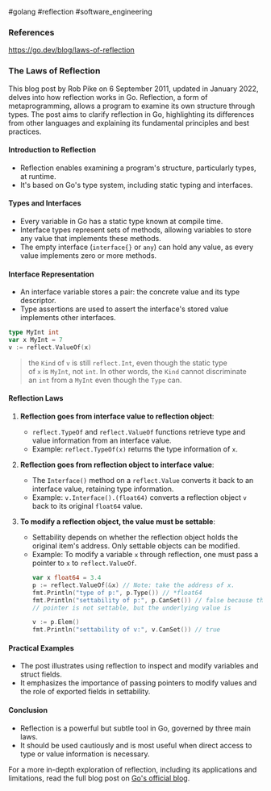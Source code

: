 #golang #reflection #software_engineering 

### References
https://go.dev/blog/laws-of-reflection

### The Laws of Reflection

This blog post by Rob Pike on 6 September 2011, updated in January 2022, delves into how reflection works in Go. Reflection, a form of metaprogramming, allows a program to examine its own structure through types. The post aims to clarify reflection in Go, highlighting its differences from other languages and explaining its fundamental principles and best practices.

#### Introduction to Reflection
- Reflection enables examining a program's structure, particularly types, at runtime.
- It's based on Go's type system, including static typing and interfaces.

#### Types and Interfaces
- Every variable in Go has a static type known at compile time.
- Interface types represent sets of methods, allowing variables to store any value that implements these methods.
- The empty interface (`interface{}` or `any`) can hold any value, as every value implements zero or more methods.

#### Interface Representation
- An interface variable stores a pair: the concrete value and its type descriptor.
- Type assertions are used to assert the interface's stored value implements other interfaces.

```go
type MyInt int
var x MyInt = 7
v := reflect.ValueOf(x)
```

> the `Kind` of `v` is still `reflect.Int`, even though the static type of `x` is `MyInt`, not `int`. In other words, the `Kind` cannot discriminate an `int` from a `MyInt` even though the `Type` can.

#### Reflection Laws
1. **Reflection goes from interface value to reflection object**: 
    - `reflect.TypeOf` and `reflect.ValueOf` functions retrieve type and value information from an interface value.
    - Example: `reflect.TypeOf(x)` returns the type information of `x`.
    
2. **Reflection goes from reflection object to interface value**: 
    - The `Interface()` method on a `reflect.Value` converts it back to an interface value, retaining type information.
    - Example: `v.Interface().(float64)` converts a reflection object `v` back to its original `float64` value.
    
3. **To modify a reflection object, the value must be settable**: 
    - Settability depends on whether the reflection object holds the original item's address. Only settable objects can be modified.
    - Example: To modify a variable `x` through reflection, one must pass a pointer to `x` to `reflect.ValueOf`.
		```go
		var x float64 = 3.4
		p := reflect.ValueOf(&x) // Note: take the address of x.
		fmt.Println("type of p:", p.Type()) // *float64
		fmt.Println("settability of p:", p.CanSet()) // false because the
		// pointer is not settable, but the underlying value is
		
		v := p.Elem()
		fmt.Println("settability of v:", v.CanSet()) // true
		```
    
#### Practical Examples
- The post illustrates using reflection to inspect and modify variables and struct fields.
- It emphasizes the importance of passing pointers to modify values and the role of exported fields in settability.

#### Conclusion
- Reflection is a powerful but subtle tool in Go, governed by three main laws.
- It should be used cautiously and is most useful when direct access to type or value information is necessary.

For a more in-depth exploration of reflection, including its applications and limitations, read the full blog post on [Go's official blog](https://go.dev/blog/laws-of-reflection).